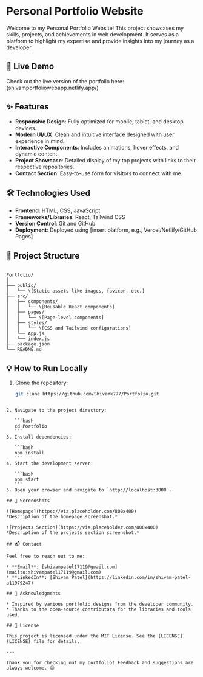 
# Personal Portfolio Website  

Welcome to my Personal Portfolio Website! This project showcases my skills, projects, and achievements in web development. It serves as a platform to highlight my expertise and provide insights into my journey as a developer.

## 🚀 Live Demo  
Check out the live version of the portfolio here:(shivamportfoliowebapp.netlify.app/)

## ✨ Features  
- **Responsive Design**: Fully optimized for mobile, tablet, and desktop devices.  
- **Modern UI/UX**: Clean and intuitive interface designed with user experience in mind.  
- **Interactive Components**: Includes animations, hover effects, and dynamic content.  
- **Project Showcase**: Detailed display of my top projects with links to their respective repositories.  
- **Contact Section**: Easy-to-use form for visitors to connect with me.  

## 🛠️ Technologies Used  
- **Frontend**: HTML, CSS, JavaScript  
- **Frameworks/Libraries**: React, Tailwind CSS  
- **Version Control**: Git and GitHub  
- **Deployment**: Deployed using [insert platform, e.g., Vercel/Netlify/GitHub Pages]

## 📂 Project Structure  
```

Portfolio/
│
├── public/
│   └── \[Static assets like images, favicon, etc.]
├── src/
│   ├── components/
│   │   └── \[Reusable React components]
│   ├── pages/
│   │   └── \[Page-level components]
│   ├── styles/
│   │   └── \[CSS and Tailwind configurations]
│   └── App.js
│   └── index.js
├── package.json
└── README.md

````

## 💡 How to Run Locally  
1. Clone the repository:  
   ```bash
   git clone https://github.com/Shivamk777/Portfolio.git
````

2. Navigate to the project directory:

   ```bash
   cd Portfolio
   ```
3. Install dependencies:

   ```bash
   npm install
   ```
4. Start the development server:

   ```bash
   npm start
   ```
5. Open your browser and navigate to `http://localhost:3000`.

## 📸 Screenshots

![Homepage](https://via.placeholder.com/800x400)
*Description of the homepage screenshot.*

![Projects Section](https://via.placeholder.com/800x400)
*Description of the projects section screenshot.*

## 📬 Contact

Feel free to reach out to me:

* **Email**: [shivampatel17119@gmail.com](mailto:shivampatel17119@gmail.com)
* **LinkedIn**: [Shivam Patel](https://linkedin.com/in/shivam-patel-a11979247)

## 🤝 Acknowledgments

* Inspired by various portfolio designs from the developer community.
* Thanks to the open-source contributors for the libraries and tools used.

## 📜 License

This project is licensed under the MIT License. See the [LICENSE](LICENSE) file for details.

---

Thank you for checking out my portfolio! Feedback and suggestions are always welcome. 😊


